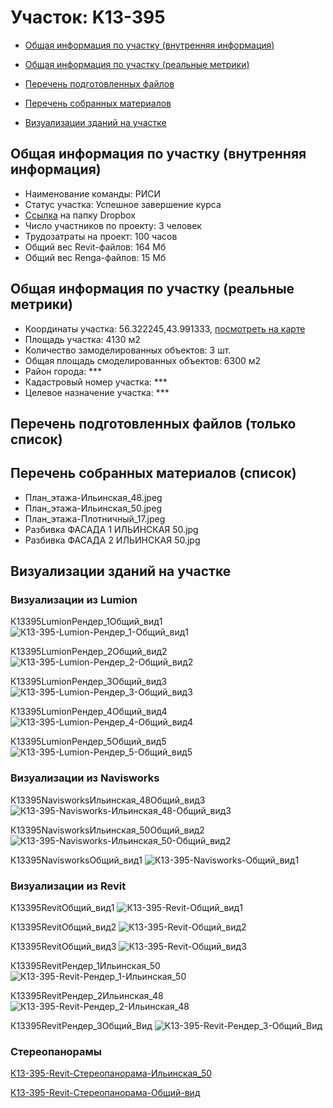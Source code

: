 # Участок: K13-395

* [Общая информация по участку (внутренняя информация)](#Chapter1)

* [Общая информация по участку (реальные метрики)](#Chapter2)

* [Перечень подготовленных файлов](#Chapter3)

* [Перечень собранных материалов](#Chapter4)

* [Визуализации зданий на участке](#Chapter6)

## <a id="Chapter1"></a> Общая информация по участку (внутренняя информация)
+ Наименование команды: РИСИ
+ Статус участка: Успешное завершение курса
+ [Ссылка](https://www.dropbox.com/sh/wvvgv1nw1iqred9/AADlEheMbhQo8ZK_fGGxkZ1Wa/K13_395?dl=0) на папку Dropbox
+ Число участников по проекту: 3 человек
+ Трудозатраты на проект: 100 часов
+ Общий вес Revit-файлов: 164 Мб
+ Общий вес Renga-файлов: 15 Мб
## <a id="Chapter2"></a> Общая информация по участку (реальные метрики)
+ Координаты участка: 56.322245,43.991333, [посмотреть на карте](https://yandex.ru/maps/47/nizhny-novgorod/?ll=43.991333%2C56.322245&z=19)
+ Площадь участка: 4130 м2
+ Количество замоделированных объектов: 3 шт.
+ Общая площадь смоделированных объектов: 6300 м2
+ Район города: *** 
+ Кадастровый номер участка: *** 
+ Целевое назначение участка: *** 
## <a id="Chapter3"></a> Перечень подготовленных файлов (только список)
## <a id="Chapter4"></a> Перечень собранных материалов (список)
+ План_этажа-Ильинская_48.jpeg
+ План_этажа-Ильинская_50.jpeg
+ План_этажа-Плотничный_17.jpeg
+ Разбивка ФАСАДА 1 ИЛЬИНСКАЯ 50.jpg
+ Разбивка ФАСАДА 2 ИЛЬИНСКАЯ 50.jpg
## <a id="Chapter6"></a> Визуализации зданий на участке
### Визуализации из Lumion
К13395LumionРендер_1Общий_вид1
![К13-395-Lumion-Рендер_1-Общий_вид1](/Images/K13_395/К13-395-Lumion-Рендер_1-Общий_вид1_Compressed.jpg)

К13395LumionРендер_2Общий_вид2
![К13-395-Lumion-Рендер_2-Общий_вид2](/Images/K13_395/К13-395-Lumion-Рендер_2-Общий_вид2_Compressed.jpg)

К13395LumionРендер_3Общий_вид3
![К13-395-Lumion-Рендер_3-Общий_вид3](/Images/K13_395/К13-395-Lumion-Рендер_3-Общий_вид3_Compressed.jpg)

К13395LumionРендер_4Общий_вид4
![К13-395-Lumion-Рендер_4-Общий_вид4](/Images/K13_395/К13-395-Lumion-Рендер_4-Общий_вид4_Compressed.jpg)

К13395LumionРендер_5Общий_вид5
![К13-395-Lumion-Рендер_5-Общий_вид5](/Images/K13_395/К13-395-Lumion-Рендер_5-Общий_вид5_Compressed.jpg)

### Визуализации из Navisworks
К13395NavisworksИльинская_48Общий_вид3
![К13-395-Navisworks-Ильинская_48-Общий_вид3](/Images/K13_395/К13-395-Navisworks-Ильинская_48-Общий_вид3_Compressed.jpg)

К13395NavisworksИльинская_50Общий_вид2
![К13-395-Navisworks-Ильинская_50-Общий_вид2](/Images/K13_395/К13-395-Navisworks-Ильинская_50-Общий_вид2_Compressed.jpg)

К13395NavisworksОбщий_вид1
![К13-395-Navisworks-Общий_вид1](/Images/K13_395/К13-395-Navisworks-Общий_вид1_Compressed.jpg)

### Визуализации из Revit
К13395RevitОбщий_вид1
![К13-395-Revit-Общий_вид1](/Images/K13_395/К13-395-Revit-Общий_вид1_Compressed.jpg)

К13395RevitОбщий_вид2
![К13-395-Revit-Общий_вид2](/Images/K13_395/К13-395-Revit-Общий_вид2_Compressed.jpg)

К13395RevitОбщий_вид3
![К13-395-Revit-Общий_вид3](/Images/K13_395/К13-395-Revit-Общий_вид3_Compressed.jpg)

К13395RevitРендер_1Ильинская_50
![К13-395-Revit-Рендер_1-Ильинская_50](/Images/K13_395/К13-395-Revit-Рендер_1-Ильинская_50_Compressed.jpg)

К13395RevitРендер_2Ильинская_48
![К13-395-Revit-Рендер_2-Ильинская_48](/Images/K13_395/К13-395-Revit-Рендер_2-Ильинская_48_Compressed.jpg)

К13395RevitРендер_3Общий_Вид
![К13-395-Revit-Рендер_3-Общий_Вид](/Images/K13_395/К13-395-Revit-Рендер_3-Общий_Вид_Compressed.jpg)

### Стереопанорамы
[К13-395-Revit-Стереопанорама-Ильинская_50](https://pano.autodesk.com/pano.html?url=jpgs/ed92de74-37f2-45a2-a3c5-e284f2129bcc&version=2)

[К13-395-Revit-Стереопанорама-Общий-вид](https://pano.autodesk.com/pano.html?url=jpgs/658f19bc-0036-458c-b79d-da6d2723a040&version=2)

